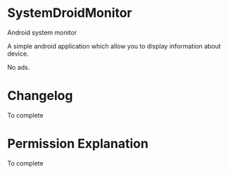# SystemDroidMonitor
Android system monitor

A simple android application which allow you to display information about device.

No ads.

# Changelog

To complete

# Permission Explanation

To complete
